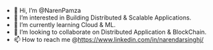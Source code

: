 - 👋 Hi, I’m @NarenPamza
- 👀 I’m interested in Building Distributed & Scalable Applications. 
- 🌱 I’m currently learning Cloud & ML. 
- 💞️ I’m looking to collaborate on Distributed Application & BlockChain. 
- 📫 How to reach me @https://www.linkedin.com/in/narendarsinghj/

<!---
NarenPamza/NarenPamza is a ✨ special ✨ repository because its `README.md` (this file) appears on your GitHub profile.
You can click the Preview link to take a look at your changes.
--->
